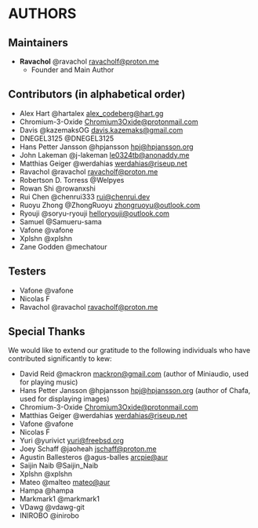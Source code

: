 # AUTHORS

## Maintainers
* **Ravachol** @ravachol <ravacholf@proton.me>
  * Founder and Main Author

## Contributors (in alphabetical order)

* Alex Hart @hartalex <alex_codeberg@hart.gg>
* Chromium-3-Oxide <Chromium3Oxide@protonmail.com>
* Davis @kazemaksOG <davis.kazemaks@gmail.com>
* DNEGEL3125 @DNEGEL3125
* Hans Petter Jansson @hpjansson <hpj@hpjansson.org>
* John Lakeman @j-lakeman <le0324tb@anonaddy.me>
* Matthias Geiger @werdahias <werdahias@riseup.net>
* Ravachol @ravachol <ravacholf@proton.me>
* Robertson D. Torress @Welpyes
* Rowan Shi @rowanxshi
* Rui Chen @chenrui333 <rui@chenrui.dev>
* Ruoyu Zhong @ZhongRuoyu <zhongruoyu@outlook.com>
* Ryouji @soryu-ryouji <helloryouji@outlook.com>
* Samuel @Samueru-sama
* Vafone @vafone
* Xplshn @xplshn
* Zane Godden @mechatour

## Testers

* Vafone @vafone
* Nicolas F
* Ravachol @ravachol <ravacholf@proton.me>

## Special Thanks

We would like to extend our gratitude to the following individuals who have contributed significantly to kew:

* David Reid @mackron <mackron@gmail.com> (author of Miniaudio, used for playing music)
* Hans Petter Jansson @hpjansson <hpj@hpjansson.org> (author of Chafa, used for displaying images)
* Chromium-3-Oxide <Chromium3Oxide@protonmail.com>
* Matthias Geiger @werdahias <werdahias@riseup.net>
* Vafone @vafone
* Nicolas F
* Yuri @yurivict yuri@freebsd.org
* Joey Schaff @jaoheah <jschaff@proton.me>
* Agustin Ballesteros @agus-balles <arcpie@aur>
* Saijin Naib @Saijin_Naib
* Xplshn @xplshn
* Mateo @malteo <mateo@aur>
* Hampa @hampa
* Markmark1 @markmark1
* VDawg @vdawg-git
* INIROBO @inirobo
